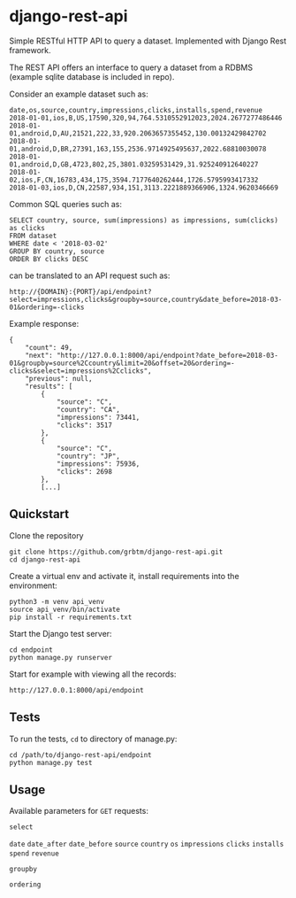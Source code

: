 # django-rest-api
Simple RESTful HTTP API to query a dataset. Implemented with Django Rest framework.

The REST API offers an interface to query a dataset from a RDBMS (example sqlite database is included in repo).

Consider an example dataset such as:
```
date,os,source,country,impressions,clicks,installs,spend,revenue
2018-01-01,ios,B,US,17590,320,94,764.5310552912023,2024.2677277486446
2018-01-01,android,D,AU,21521,222,33,920.2063657355452,130.00132429842702
2018-01-01,android,D,BR,27391,163,155,2536.9714925495637,2022.68810030078
2018-01-01,android,D,GB,4723,802,25,3801.03259531429,31.925240912640227
2018-01-02,ios,F,CN,16783,434,175,3594.7177640262444,1726.5795993417332
2018-01-03,ios,D,CN,22587,934,151,3113.2221889366906,1324.9620346669
```

Common SQL queries such as:
```
SELECT country, source, sum(impressions) as impressions, sum(clicks) as clicks
FROM dataset
WHERE date < '2018-03-02'
GROUP BY country, source
ORDER BY clicks DESC
```

can be translated to an API request such as:
```
http://{DOMAIN}:{PORT}/api/endpoint?select=impressions,clicks&groupby=source,country&date_before=2018-03-01&ordering=-clicks
```

Example response:
```
{
    "count": 49,
    "next": "http://127.0.0.1:8000/api/endpoint?date_before=2018-03-01&groupby=source%2Ccountry&limit=20&offset=20&ordering=-clicks&select=impressions%2Cclicks",
    "previous": null,
    "results": [
        {
            "source": "C",
            "country": "CA",
            "impressions": 73441,
            "clicks": 3517
        },
        {
            "source": "C",
            "country": "JP",
            "impressions": 75936,
            "clicks": 2698
        },
        [...]
```

## Quickstart
Clone the repository
```
git clone https://github.com/grbtm/django-rest-api.git
cd django-rest-api
```
Create a virtual env and activate it, install requirements into the environment:
```
python3 -m venv api_venv
source api_venv/bin/activate
pip install -r requirements.txt
```
Start the Django test server:
```
cd endpoint
python manage.py runserver
```
Start for example with viewing all the records:
```
http://127.0.0.1:8000/api/endpoint
```

## Tests
To run the tests, `cd` to directory of manage.py:
```
cd /path/to/django-rest-api/endpoint
python manage.py test
```

## Usage

Available parameters for `GET` requests:

`select`

`date`
`date_after`
`date_before`
`source`
`country`
`os`
`impressions`
`clicks`
`installs`
`spend`
`revenue`

`groupby`

`ordering`
